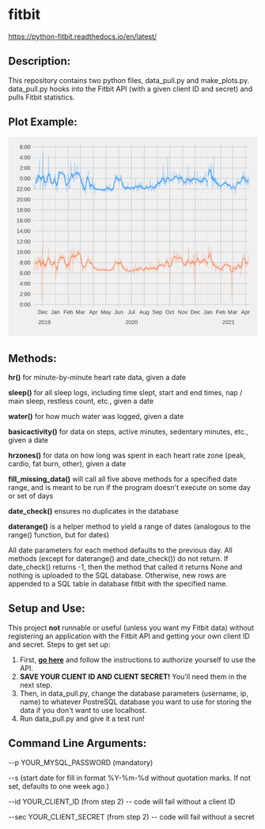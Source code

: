 # fitbit

https://python-fitbit.readthedocs.io/en/latest/


## Description:

This repository contains two python files, data_pull.py and make_plots.py. data_pull.py hooks into the Fitbit API (with a given client ID and secret) and pulls Fitbit statistics. 

## Plot Example:

![Sleep Plot](https://raw.githubusercontent.com/mrkaye97/fitbit-data/master/viz/sleepplot.svg)

## Methods:

**hr()** for minute-by-minute heart rate data, given a date

**sleep()** for all sleep logs, including time slept, start and end times, nap / main sleep, restless count, etc., given a date

**water()** for how much water was logged, given a date

**basicactivity()** for data on steps, active minutes, sedentary minutes, etc., given a date

**hrzones()** for data on how long was spent in each heart rate zone (peak, cardio, fat burn, other), given a date

**fill_missing_data()** will call all five above methods for a specified date range, and is meant to be run if the program doesn't execute on some day or set of days

**date_check()** ensures no duplicates in the database

**daterange()** is a helper method to yield a range of dates (analogous to the range() function, but for dates)


All date parameters for each method defaults to the previous day. All methods (except for daterange() and date_check()) do not return. If date_check() returns -1, then the method that called it returns None and nothing is uploaded to the SQL database. Otherwise, new rows are appended to a SQL table in database fitbit with the specified name.

## Setup and Use:

This project **not** runnable or useful (unless you want my Fitbit data) without registering an application with the Fitbit API and getting your own client ID and secret. Steps to get set up:

1. First, [**go here**](https://towardsdatascience.com/collect-your-own-fitbit-data-with-python-ff145fa10873) and follow the instructions to authorize yourself to use the API.
2. **SAVE YOUR CLIENT ID AND CLIENT SECRET!** You'll need them in the next step.
3. Then, in data_pull.py, change the database parameters (username, ip, name) to whatever PostreSQL database you want to use for storing the data if you don't want to use localhost.
4. Run data_pull.py and give it a test run!

## Command Line Arguments:

--p YOUR_MYSQL_PASSWORD (mandatory)

--s (start date for fill in format %Y-%m-%d without quotation marks. If not set, defaults to one week ago.)

--id YOUR_CLIENT_ID (from step 2) -- code will fail without a client ID

--sec YOUR_CLIENT_SECRET (from step 2) -- code will fail without a secret


